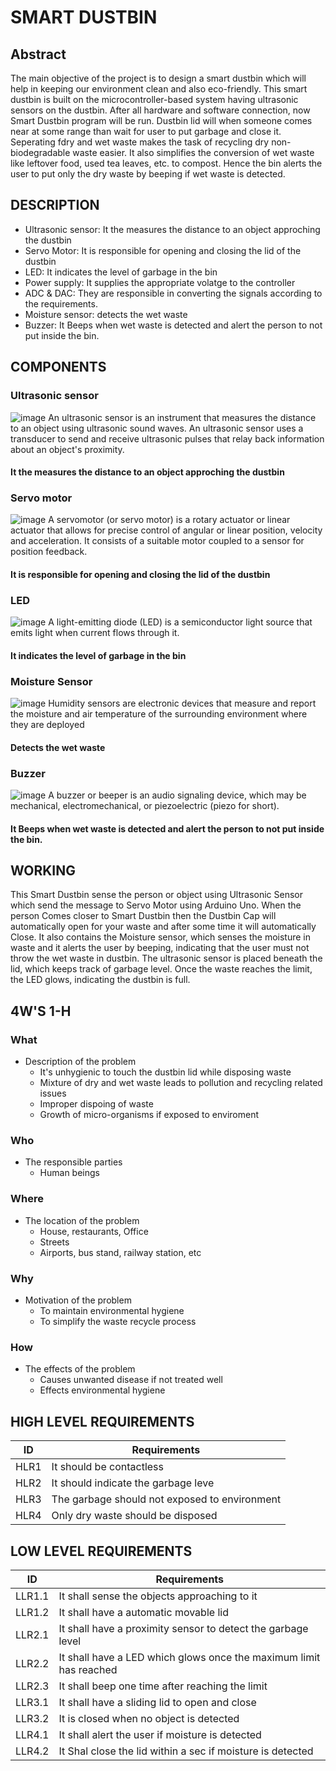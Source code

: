 # SMART DUSTBIN
## Abstract
The main objective of the project is to design a smart dustbin which will help in keeping our environment clean and also eco-friendly. This smart dustbin is built on the microcontroller-based system having ultrasonic sensors on the dustbin. After all hardware and software connection, now Smart Dustbin program will be run. Dustbin lid will when someone comes near at some range than wait for user to put garbage and close it. Seperating fdry and wet waste makes the task of recycling dry non-biodegradable waste easier. It also simplifies the conversion of wet waste like leftover food, used tea leaves, etc. to compost. Hence the bin alerts the user to put only the dry waste by beeping if wet waste is detected. 

## DESCRIPTION
* Ultrasonic sensor: It the measures the distance to an object approching the dustbin
* Servo Motor: It is responsible for opening and closing the lid of the dustbin
* LED: It indicates the level of garbage in the bin
* Power supply: It supplies the appropriate volatge to the controller 
* ADC & DAC: They are responsible in converting the signals according to the requirements.
* Moisture sensor: detects the wet waste
* Buzzer: It Beeps when wet waste is detected and alert the person to not put inside the bin. 

## COMPONENTS
### Ultrasonic sensor
![image](https://user-images.githubusercontent.com/66207959/157237935-f961f376-1bf7-4426-a320-83a1694c955e.png)
An ultrasonic sensor is an instrument that measures the distance to an object using ultrasonic sound waves. An ultrasonic sensor uses a transducer to send and receive ultrasonic pulses that relay back information about an object's proximity. 
#### It the measures the distance to an object approching the dustbin

### Servo motor
![image](https://user-images.githubusercontent.com/66207959/157238223-833f310c-eb90-46c8-8749-732aa28d6fce.png)
A servomotor (or servo motor) is a rotary actuator or linear actuator that allows for precise control of angular or linear position, velocity and acceleration. It consists of a suitable motor coupled to a sensor for position feedback.
####  It is responsible for opening and closing the lid of the dustbin

### LED
![image](https://user-images.githubusercontent.com/66207959/157238350-12f52ca3-28b9-4cce-ba33-142d03dadfc8.png)
A light-emitting diode (LED) is a semiconductor light source that emits light when current flows through it. 
#### It indicates the level of garbage in the bin

### Moisture Sensor
![image](https://user-images.githubusercontent.com/66207959/157238697-ca967d79-7e8f-46dd-9322-6a93810416d2.png)
Humidity sensors are electronic devices that measure and report the moisture and air temperature of the surrounding environment where they are deployed 
####  Detects the wet waste

### Buzzer
![image](https://user-images.githubusercontent.com/66207959/157238825-c4d216ae-4d3e-46de-9ffd-2c1fdd6304d6.png)
A buzzer or beeper is an audio signaling device, which may be mechanical, electromechanical, or piezoelectric (piezo for short).
#### It Beeps when wet waste is detected and alert the person to not put inside the bin. 

## WORKING
This Smart Dustbin sense the person or object using Ultrasonic Sensor which send the message to Servo Motor using Arduino Uno. When the person Comes closer to Smart Dustbin then the Dustbin Cap will automatically open for your waste and after some time it will automatically Close. It also contains the Moisture sensor, which senses the moisture in waste and it alerts the user by beeping, indicating that the user must not throw the wet waste in dustbin. The ultrasonic sensor is placed beneath the lid, which keeps track of garbage level. Once the waste reaches the limit, the LED glows, indicating the dustbin is full.

## 4W'S 1-H
### What
* Description of the problem
    * It's unhygienic to touch the dustbin lid while disposing waste
    * Mixture of dry and wet waste leads to pollution and recycling related issues
    * Improper dispoing of waste
    * Growth of micro-organisms if exposed to enviroment

### Who
* The responsible parties
    * Human beings

### Where
* The location of the problem
    * House, restaurants, Office
    * Streets
    * Airports, bus stand, railway station, etc

### Why
* Motivation of the problem
    * To maintain environmental hygiene
    * To simplify the waste recycle process

### How
* The effects of the problem
    * Causes unwanted disease if not treated well
    * Effects environmental hygiene


## HIGH LEVEL REQUIREMENTS
|ID  | Requirements|
|----|-------------|
|HLR1| It should be contactless|
|HLR2| It should indicate the garbage leve|
|HLR3| The garbage should not exposed to environment|
|HLR4| Only dry waste should be disposed|

## LOW LEVEL REQUIREMENTS
|ID|Requirements|
|--|------------|
|LLR1.1|It shall sense the objects approaching to it|
|LLR1.2|It shall have a automatic movable lid|
|LLR2.1|It shall have a proximity sensor to detect the garbage level|
|LLR2.2|It shall have a LED which glows once the maximum limit has reached|
|LLR2.3|It shall beep one time after reaching the limit|
|LLR3.1|It shall have a sliding lid to open and close|
|LLR3.2|It is closed when no object is detected| 
|LLR4.1|It shall alert the user if moisture is detected|
|LLR4.2|It Shal close the lid within a sec if moisture is detected| 
